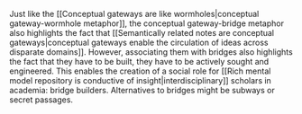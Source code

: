 ---
---

Just like the [[Conceptual gateways are like wormholes|conceptual gateway-wormhole metaphor]], the conceptual gateway-bridge metaphor also highlights the fact that [[Semantically related notes are conceptual gateways|conceptual gateways enable the circulation of ideas across disparate domains]]. However, associating them with bridges also highlights the fact that they have to be built, they have to be actively sought and engineered. This enables the creation of a social role for [[Rich mental model repository is conductive of insight|interdisciplinary]] scholars in academia: bridge builders. Alternatives to bridges might be subways or secret passages.